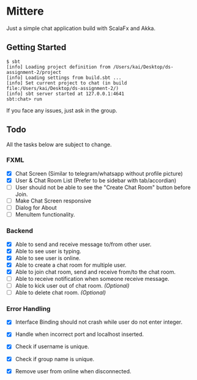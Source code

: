 # Mittere
Just a simple chat application build with ScalaFx and Akka.

## Getting Started
```
$ sbt
[info] Loading project definition from /Users/kai/Desktop/ds-assignment-2/project
[info] Loading settings from build.sbt ...
[info] Set current project to chat (in build file:/Users/kai/Desktop/ds-assignment-2/)
[info] sbt server started at 127.0.0.1:4641
sbt:chat> run
```

If you face any issues, just ask in the group.

## Todo
All the tasks below are subject to change.

### FXML
- [X] Chat Screen (Similar to telegram/whatsapp without profile picture)
- [X] User & Chat Room List (Prefer to be sidebar with tab/accordian)
- [ ] User should not be able to see the "Create Chat Room" button before Join.
- [ ] Make Chat Screen responsive
- [ ] Dialog for About
- [ ] MenuItem functionality.

### Backend
- [X] Able to send and receive message to/from other user.
- [X] Able to see user is typing.
- [X] Able to see user is online.
- [X] Able to create a chat room for multiple user.
- [X] Able to join chat room, send and receive from/to the chat room.
- [ ] Able to receive notification when someone receive message.
- [ ] Able to kick user out of chat room. _(Optional)_
- [ ] Able to delete chat room. _(Optional)_

### Error Handling
- [X] Interface Binding should not crash while user do not enter integer.
- [X] Handle when incorrect port and localhost inserted.
- [X] Check if username is unique.
- [X] Check if group name is unique.
- [X] Remove user from online when disconnected.









